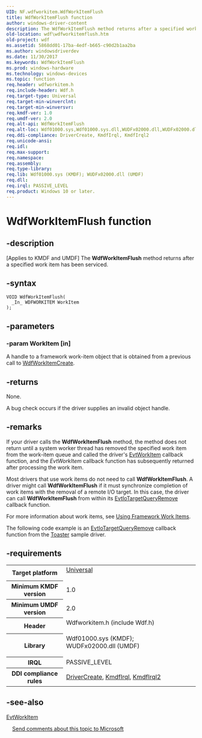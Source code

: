 ```yaml
---
UID: NF.wdfworkitem.WdfWorkItemFlush
title: WdfWorkItemFlush function
author: windows-driver-content
description: The WdfWorkItemFlush method returns after a specified work item has been serviced.
old-location: wdf\wdfworkitemflush.htm
old-project: wdf
ms.assetid: 5868dd01-17ba-4edf-b665-c90d2b1aa2ba
ms.author: windowsdriverdev
ms.date: 11/30/2017
ms.keywords: WdfWorkItemFlush
ms.prod: windows-hardware
ms.technology: windows-devices
ms.topic: function
req.header: wdfworkitem.h
req.include-header: Wdf.h
req.target-type: Universal
req.target-min-winverclnt: 
req.target-min-winversvr: 
req.kmdf-ver: 1.0
req.umdf-ver: 2.0
req.alt-api: WdfWorkItemFlush
req.alt-loc: Wdf01000.sys,Wdf01000.sys.dll,WUDFx02000.dll,WUDFx02000.dll.dll
req.ddi-compliance: DriverCreate, KmdfIrql, KmdfIrql2
req.unicode-ansi: 
req.idl: 
req.max-support: 
req.namespace: 
req.assembly: 
req.type-library: 
req.lib: Wdf01000.sys (KMDF); WUDFx02000.dll (UMDF)
req.dll: 
req.irql: PASSIVE_LEVEL
req.product: Windows 10 or later.
---
```


# WdfWorkItemFlush function



## -description
<p class="CCE_Message">[Applies to KMDF and UMDF]
The <b>WdfWorkItemFlush</b> method returns after a specified work item has been serviced.


## -syntax

````
VOID WdfWorkItemFlush(
  _In_ WDFWORKITEM WorkItem
);
````


## -parameters

### -param WorkItem [in]

A handle to a framework work-item object that is obtained from a previous call to <a href="wdf.wdfworkitemcreate">WdfWorkItemCreate</a>.

## -returns
None.

A bug check occurs if the driver supplies an invalid object handle.



## -remarks
If your driver calls the <b>WdfWorkItemFlush</b> method, the method does not return until a system worker thread has removed the specified work item from the work-item queue and called the driver's <a href="wdf.evtworkitem">EvtWorkItem</a> callback function, and the <i>EvtWorkItem</i> callback function has subsequently returned after processing the work item.

Most drivers that use work items do not need to call <b>WdfWorkItemFlush</b>. A driver might call <b>WdfWorkItemFlush</b> if it must synchronize completion of work items with the removal of a remote I/O target. In this case, the driver can call <b>WdfWorkItemFlush</b> from within its <a href="..\wdfiotarget\nc-wdfiotarget-evt_wdf_io_target_query_remove.md">EvtIoTargetQueryRemove</a> callback function. 

For more information about work items, see <a href="wdf.using_framework_work_items">Using Framework Work Items</a>.

The following code example is an <a href="..\wdfiotarget\nc-wdfiotarget-evt_wdf_io_target_query_remove.md">EvtIoTargetQueryRemove</a> callback function from the <a href="wdf.sample_kmdf_drivers">Toaster</a> sample driver. 

## -requirements
<table>
<tr>
<th width="30%">
Target platform
</th>
<td width="70%">
<dl>
<dt><a href="http://go.microsoft.com/fwlink/p/?linkid=531356" target="_blank">Universal</a></dt>
</dl>
</td>
</tr>
<tr>
<th width="30%">
Minimum KMDF version
</th>
<td width="70%">
1.0
</td>
</tr>
<tr>
<th width="30%">
Minimum UMDF version
</th>
<td width="70%">
2.0
</td>
</tr>
<tr>
<th width="30%">
Header
</th>
<td width="70%">
<dl>
<dt>Wdfworkitem.h (include Wdf.h)</dt>
</dl>
</td>
</tr>
<tr>
<th width="30%">
Library
</th>
<td width="70%">
<dl>
<dt>Wdf01000.sys (KMDF); </dt>
<dt>WUDFx02000.dll (UMDF)</dt>
</dl>
</td>
</tr>
<tr>
<th width="30%">
IRQL
</th>
<td width="70%">
PASSIVE_LEVEL
</td>
</tr>
<tr>
<th width="30%">
DDI compliance rules
</th>
<td width="70%">
<a href="devtest.kmdf_drivercreate">DriverCreate</a>, <a href="devtest.kmdf_kmdfirql">KmdfIrql</a>, <a href="devtest.kmdf_kmdfirql2">KmdfIrql2</a>
</td>
</tr>
</table>

## -see-also
<dl>
<dt>
<a href="wdf.evtworkitem">EvtWorkItem</a>
</dt>
</dl>
 
 
<a href="mailto:wsddocfb@microsoft.com?subject=Documentation%20feedback [wdf\wdf]:%20WdfWorkItemFlush method%20 RELEASE:%20(11/30/2017)&amp;body=%0A%0APRIVACY STATEMENT%0A%0AWe use your feedback to improve the documentation. We don't use your email address for any other purpose, and we'll remove your email address from our system after the issue that you're reporting is fixed. While we're working to fix this issue, we might send you an email message to ask for more info. Later, we might also send you an email message to let you know that we've addressed your feedback.%0A%0AFor more info about Microsoft's privacy policy, see http://privacy.microsoft.com/en-us/default.aspx." title="Send comments about this topic to Microsoft">Send comments about this topic to Microsoft</a>
